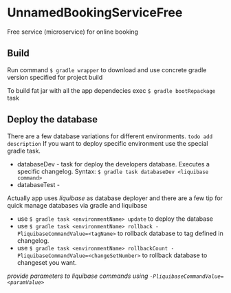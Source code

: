 # UnnamedBookingServiceFree
Free service (microservice) for online booking

## Build
Run command `$ gradle wrapper` to download and use concrete gradle version specified for project build

To build fat jar with all the app dependecies exec `$ gradle bootRepackage` task

## Deploy the database
There are a few database variations for different environments.
`todo add description`
If you want to deploy specific environment use the special gradle task.
 * databaseDev - task for deploy the developers database. Executes a specific changelog. 
 Syntax: `$ gradle task databaseDev <liquibase command>`
 * databaseTest - 

Actually app uses <i>liquibase</i> as database deployer and there are a few tip for quick manage databases via gradle and liquibase
* use `$ gradle task <environmentName> update` to deploy the database
* use `$ gradle task <environmentName> rollback -PliquibaseCommandValue=<tagName>` to rollback database to tag defined in changelog.
* use `$ gradle task <environmentName> rollbackCount -PliquibaseCommandValue=<changeSetNumber>` to rollback database to changeset you want.

<i>provide parameters to liquibase commands using `-PliquibaseCommandValue=<paramValue>`</i>